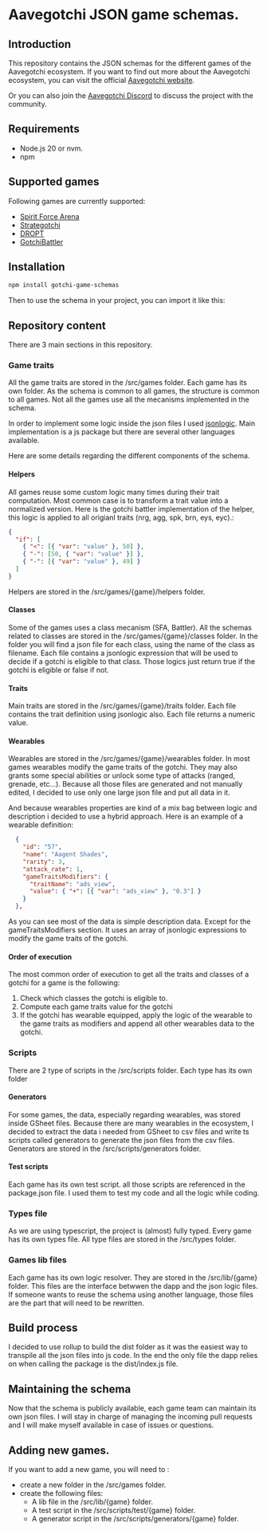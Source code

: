 # Aavegotchi JSON game schemas.

## Introduction

This repository contains the JSON schemas for the different games of the Aavegotchi ecosystem. 
If you want to find out more about the Aavegotchi ecosystem, you can visit the official [Aavegotchi website](https://aavegotchi.com/).

Or you can also join the [Aavegotchi Discord](https://discord.gg/aavegotchi) to discuss the project with the community.

## Requirements

- Node.js 20 or nvm.
- npm

## Supported games

Following games are currently supported:

- [Spirit Force Arena](https://dapp.aavegotchi.com/games/spirit-force-arena?utm_source=aavegotchi)
- [Strategotchi](https://strategotchi.io/)
- [DROPT](https://web.playdropt.io/)
- [GotchiBattler](https://gotchibattler.com/)

## Installation

```bash
npm install gotchi-game-schemas
```

Then to use the schema in your project, you can import it like this:

## Repository content 

There are 3 main sections in this repository.

### Game traits

All the game traits are stored in the /src/games folder. 
Each game has its own folder.
As the schema is common to all games, the structure is common to all games. 
Not all the games use all the mecanisms implemented in the schema.

In order to implement some logic inside the json files I used [jsonlogic](https://jsonlogic.com/).
Main implementation is a js package but there are several other languages available.

Here  are some details regarding the different components of the schema.

#### Helpers
All games reuse some custom logic many times during their trait computation. Most common case is to transform a trait value into a normalized version. 
Here is the gotchi battler implementation of the helper, this logic is applied to all origianl traits (nrg, agg, spk, brn, eys, eyc).:

```json
{
  "if": [
    { "<": [{ "var": "value" }, 50] },
    { "-": [50, { "var": "value" }] },
    { "-": [{ "var": "value" }, 49] }
  ]
}
```
Helpers are stored in the /src/games/{game}/helpers folder.

#### Classes
Some of the games uses a class mecanism (SFA, Battler). All the schemas related to classes are stored in the /src/games/{game}/classes folder. In the folder you will find a json file for each class, using the name of the class as filename. Each file contains a jsonlogic expression that will be used to decide if a gotchi is eligible to that class. Those logics just return true if the gotchi is eligible or false if not.

#### Traits
Main traits are stored in the /src/games/{game}/traits folder. Each file contains the trait definition using jsonlogic also. Each file returns a numeric value.

#### Wearables
Wearables are stored in the /src/games/{game}/wearables folder. In most games wearables modify the game traits of the gotchi. They may also grants some special abilities or unlock some type of attacks (ranged, grenade, etc...). Because all those files are generated and not manually edited, I decided to use only one large json file and put all data in it. 

And because wearables properties are kind of a mix bag between logic and description i decided to use a hybrid approach. Here is an example of a wearable definition:

```json
  {
    "id": "57",
    "name": "Aagent Shades",
    "rarity": 3,
    "attack_rate": 1,
    "gameTraitsModifiers": {
      "traitName": "ads_view",
      "value": { "+": [{ "var": "ads_view" }, "0.3"] }
    }
  },
```
As you can see most of the data is simple description data. Except for the gameTraitsModifiers section. It uses an array of jsonlogic expressions to modify the game traits of the gotchi.

#### Order of execution

The most common order of execution to get all the traits and classes of a gotchi for a game is the following:
1. Check which classes the gotchi is eligible to.
2. Compute each game traits value for the gotchi
3. If the gotchi has wearable equipped, apply the logic of the wearable to the game traits as modifiers and append all other wearables data to the gotchi.

### Scripts

There are 2 type of scripts in the /src/scripts folder. Each type has its own folder

#### Generators

For some games, the data, especially regarding wearables, was stored inside GSheet files. Because there are many wearables in the ecosystem, I decided to extract the data i needed from GSheet to csv files and write ts scripts called generators to generate the json files from the csv files.
Generators are stored in the /src/scripts/generators folder.

#### Test scripts

Each game has its own test script. all those scripts are referenced in the package.json file.
I used them to test my code and all the logic while coding.

### Types file

As we are using typescript, the project is (almost) fully typed. Every game has its own types file. All type files are stored in the /src/types folder.

### Games lib files

Each game has its own logic resolver. They are stored in the /src/lib/{game} folder.
This files are the interface betwwen the dapp and the json logic files. 
If someone wants to reuse the schema using another language, those files are the part that will need to be rewritten.

## Build process

I decided to use rollup to build the dist folder as it was the easiest way to transpile all the json files into js code. 
In the end the only file the dapp relies on when calling the package is the dist/index.js file.

## Maintaining the schema

Now that the schema is publicly available, each game team can maintain its own json files.
I will stay in charge of managing the incoming pull requests and I will make myself available in case of issues or questions.

## Adding new games. 

If you want to add a new game, you will need to : 
  - create a new folder in the /src/games folder.
  - create the following files:
    - A lib file in the /src/lib/{game} folder.
    - A test script in the /src/scripts/test/{game} folder.
    - A generator script in the /src/scripts/generators/{game} folder.


